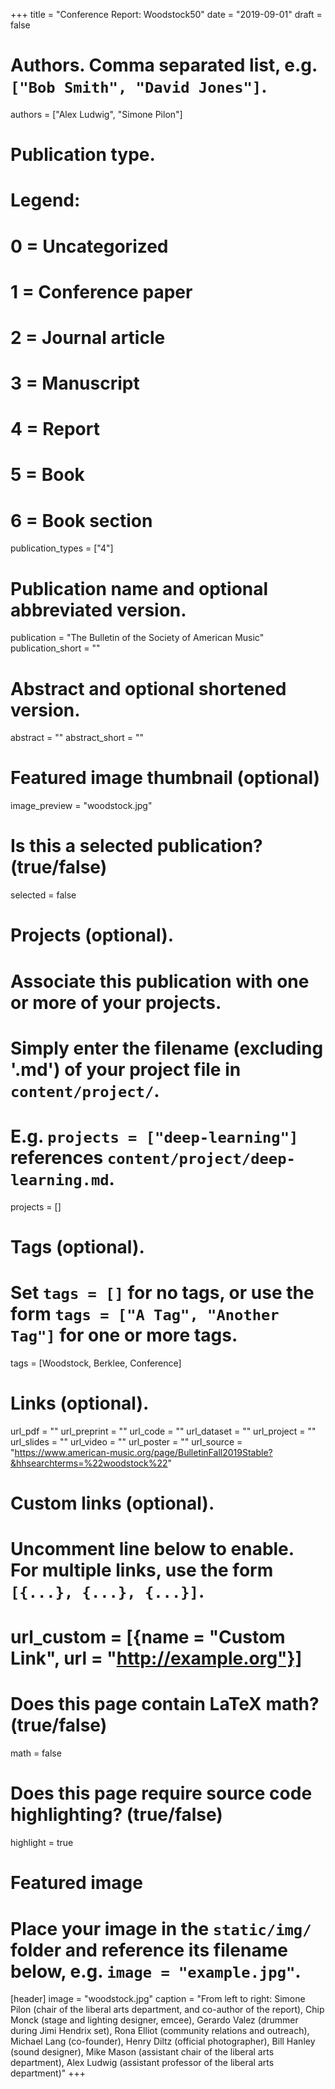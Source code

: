 +++
title = "Conference Report: Woodstock50"
date = "2019-09-01"
draft = false

# Authors. Comma separated list, e.g. `["Bob Smith", "David Jones"]`.
authors = ["Alex Ludwig", "Simone Pilon"]

# Publication type.
# Legend:
# 0 = Uncategorized
# 1 = Conference paper
# 2 = Journal article
# 3 = Manuscript
# 4 = Report
# 5 = Book
# 6 = Book section
publication_types = ["4"]

# Publication name and optional abbreviated version.
publication = "The Bulletin of the Society of American Music"
publication_short = ""

# Abstract and optional shortened version.
abstract = ""
abstract_short = ""

# Featured image thumbnail (optional)
image_preview = "woodstock.jpg"

# Is this a selected publication? (true/false)
selected = false

# Projects (optional).
#   Associate this publication with one or more of your projects.
#   Simply enter the filename (excluding '.md') of your project file in `content/project/`.
#   E.g. `projects = ["deep-learning"]` references `content/project/deep-learning.md`.
projects = []

# Tags (optional).
#   Set `tags = []` for no tags, or use the form `tags = ["A Tag", "Another Tag"]` for one or more tags.
tags = [Woodstock, Berklee, Conference]

# Links (optional).
url_pdf = ""
url_preprint = ""
url_code = ""
url_dataset = ""
url_project = ""
url_slides = ""
url_video = ""
url_poster = ""
url_source = "https://www.american-music.org/page/BulletinFall2019Stable?&hhsearchterms=%22woodstock%22"

# Custom links (optional).
#   Uncomment line below to enable. For multiple links, use the form `[{...}, {...}, {...}]`.
# url_custom = [{name = "Custom Link", url = "http://example.org"}]

# Does this page contain LaTeX math? (true/false)
math = false

# Does this page require source code highlighting? (true/false)
highlight = true

# Featured image
# Place your image in the `static/img/` folder and reference its filename below, e.g. `image = "example.jpg"`.
[header]
image = "woodstock.jpg"
caption = "From left to right: Simone Pilon (chair of the liberal arts department, and co-author of the report), Chip Monck (stage and lighting designer, emcee), Gerardo Valez (drummer during Jimi Hendrix set), Rona Elliot (community relations and outreach), Michael Lang (co-founder), Henry Diltz (official photographer), Bill Hanley (sound designer), Mike Mason (assistant chair of the liberal arts department), Alex Ludwig (assistant professor of the liberal arts department)"
+++
